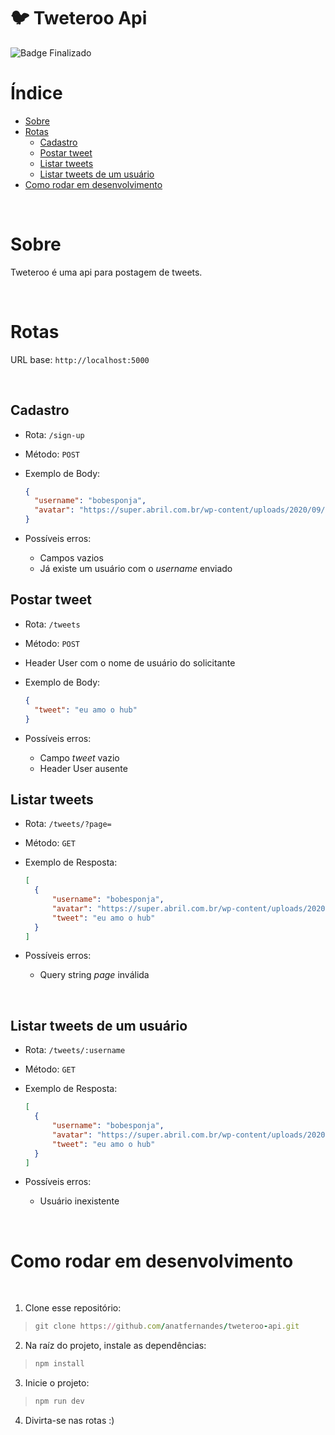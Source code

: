# :bird: Tweteroo Api

![Badge Finalizado](https://img.shields.io/static/v1?label=STATUS&message=FINALIZADO&color=success&style=for-the-badge)

# Índice

- [Sobre](#Sobre)
- [Rotas](#Rotas)
    - [Cadastro](#Cadastro)
    - [Postar tweet](#Postar-tweet)
    - [Listar tweets](#Listar-tweets)
    - [Listar tweets de um usuário](#Listar-tweets-de-um-usuário)
- [Como rodar em desenvolvimento](#Como-rodar-em-desenvolvimento)

<br/>

# Sobre
Tweteroo é uma api para postagem de tweets.

<br/>

# Rotas

URL base: `http://localhost:5000`

<br/>

## Cadastro
- Rota: `/sign-up`
- Método: `POST`
- Exemplo de Body:

  ```json
  {
    "username": "bobesponja",
    "avatar": "https://super.abril.com.br/wp-content/uploads/2020/09/04-09_gato_SITE.jpg?quality=70&strip=info"
  }
  ```

- Possíveis erros:
	- Campos vazios
	- Já existe um usuário com o *username* enviado

## Postar tweet
- Rota: `/tweets`
- Método: `POST`
- Header User com o nome de usuário do solicitante
- Exemplo de Body:

  ```json
  {
    "tweet": "eu amo o hub"
  }
  ```

- Possíveis erros:
	- Campo *tweet* vazio
	- Header User ausente

## Listar tweets
- Rota: `/tweets/?page=`
- Método: `GET`
- Exemplo de Resposta:

  ```json
  [
    {
    	"username": "bobesponja",
    	"avatar": "https://super.abril.com.br/wp-content/uploads/2020/09/04-09_gato_SITE.jpg?quality=70&strip=info",
    	"tweet": "eu amo o hub"
    }
  ]
  ```
- Possíveis erros:
	- Query string *page* inválida

<br/>

## Listar tweets de um usuário
- Rota: `/tweets/:username`
- Método: `GET`
- Exemplo de Resposta:

  ```json
  [
    {
    	"username": "bobesponja",
    	"avatar": "https://super.abril.com.br/wp-content/uploads/2020/09/04-09_gato_SITE.jpg?quality=70&strip=info",
    	"tweet": "eu amo o hub"
    }
  ]
  ```
- Possíveis erros:
	- Usuário inexistente

<br/>

# Como rodar em desenvolvimento
<br/>

1. Clone esse repositório:
>```ruby
> git clone https://github.com/anatfernandes/tweteroo-api.git
>```

2. Na raíz do projeto, instale as dependências:
>```ruby
> npm install
>```

3. Inicie o projeto:
>```ruby
> npm run dev
>```

4. Divirta-se nas rotas :)
